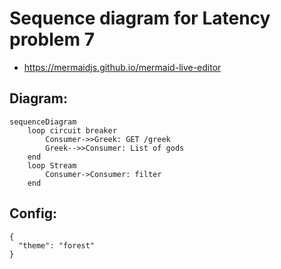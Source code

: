 # Sequence diagram for Latency problem 7

- https://mermaidjs.github.io/mermaid-live-editor

## Diagram:

```
sequenceDiagram
    loop circuit breaker
        Consumer->>Greek: GET /greek
        Greek-->>Consumer: List of gods
    end
    loop Stream    
        Consumer->Consumer: filter
    end
```

## Config:

```
{
  "theme": "forest"
}
```
